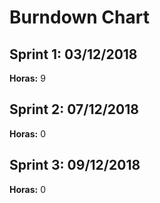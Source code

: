 # Burndown Chart

## Sprint 1: 03/12/2018

**Horas:** 9

## Sprint 2: 07/12/2018

**Horas:** 0

## Sprint 3: 09/12/2018

**Horas:** 0